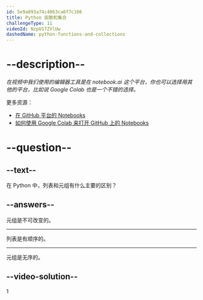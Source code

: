 ```yaml
---
id: 5e9a093a74c4063ca6f7c166
title: Python 函数和集合
challengeType: 11
videoId: NzpU17ZVlUw
dashedName: python-functions-and-collections
---
```


# --description--

*在视频中我们使用的编辑器工具是在 notebook.ai 这个平台，你也可以选择用其他的平台，比如说 Google Colab 也是一个不错的选择。*

更多资源：

-   [在 GitHub 平台的 Notebooks](https://github.com/ine-rmotr-curriculum/ds-content-python-under-10-minutes)
-   [如何使用 Google Colab 来打开 GitHub 上的 Notebooks](https://colab.research.google.com/github/googlecolab/colabtools/blob/master/notebooks/colab-github-demo.ipynb)

# --question--

## --text--

在 Python 中，列表和元组有什么主要的区别？

## --answers--

元组是不可改变的。

---

列表是有顺序的。

---

元组是无序的。

## --video-solution--

1

